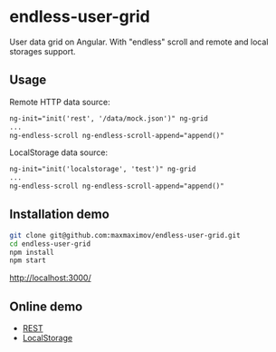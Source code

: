 # endless-user-grid
User data grid on Angular. With "endless" scroll and remote and local storages support.
## Usage
Remote HTTP data source:
```html
ng-init="init('rest', '/data/mock.json')" ng-grid
...
ng-endless-scroll ng-endless-scroll-append="append()"
```
LocalStorage data source:
```html
ng-init="init('localstorage', 'test')" ng-grid
...
ng-endless-scroll ng-endless-scroll-append="append()"
```
## Installation demo
```bash
git clone git@github.com:maxmaximov/endless-user-grid.git
cd endless-user-grid
npm install
npm start
```
[http://localhost:3000/](http://localhost:3000/)

## Online demo
* [REST](https://maxmaximov.github.io/my-user-grid)
* [LocalStorage](https://maxmaximov.github.io/my-user-grid/local)

